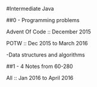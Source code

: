 #Intermediate Java

##0 - Programming problems
    
  Advent Of Code :: December 2015
  
  POTW :: Dec 2015 to March 2016
  
  -Data structures and algorithms 

##1 - 4 Notes from 60-280

  All :: Jan 2016 to April 2016 
